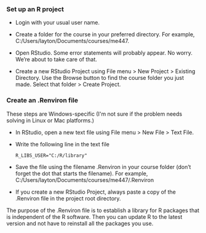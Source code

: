 ### Set up an R project

-   Login with your usual user name.

-   Create a folder for the course in your preferred directory. For example, C:/Users/layton/Documents/courses/me447.

-   Open RStudio. Some error statements will probably appear. No worry. We’re about to take care of that.

-   Create a new RStudio Project using File menu &gt; New Project &gt; Existing Directory. Use the Browse button to find the course folder you just made. Select that folder &gt; Create Project.

### Create an .Renviron file

These steps are Windows-specific (I'm not sure if the problem needs solving in Linux or Mac platforms.)

-   In RStudio, open a new text file using File menu &gt; New File &gt; Text File.

-   Write the following line in the text file

    `R_LIBS_USER="C:/R/library"`

-   Save the file using the filename .Renviron in your course folder (don’t forget the dot that starts the filename). For example, C:/Users/layton/Documents/courses/me447/.Renviron

-   If you create a new RStudio Project, always paste a copy of the .Renviron file in the project root directory.

The purpose of the .Renviron file is to establish a library for R packages that is independent of the R software. Then you can update R to the latest version and not have to reinstall all the packages you use.
